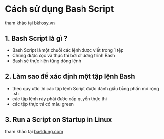 # Cách sử dụng Bash Script

tham khảo tại [bkhosy.vn](https://bkhost.vn/blog/linux-bash-script/#gioi_thieu_ve_bash_shell)

## 1. Bash Script là gì ? 

- Bash Script là một chuỗi các lệnh được viết trong 1 tệp
- Chúng được đọc và thực thi bởi chương trình Bash 
- Bash sẽ thực hiện từng dòng lệnh 

## 2. Làm sao để xác định một tập lệnh Bash 

- theo quy ước thì các tập lệnh Script được đánh giấu bằng phần mở rộng .sh 
- các tập lệnh này phải được cấp quyền thực thi 
- các tệp thực thi có màu green 

## 3. Run  a Script on Startup in Linux 

tham khảo tại [baeldung.com](https://www.baeldung.com/linux/run-script-on-startup)





